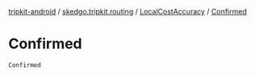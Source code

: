 [tripkit-android](../../index.md) / [skedgo.tripkit.routing](../index.md) / [LocalCostAccuracy](index.md) / [Confirmed](./-confirmed.md)

# Confirmed

`Confirmed`
